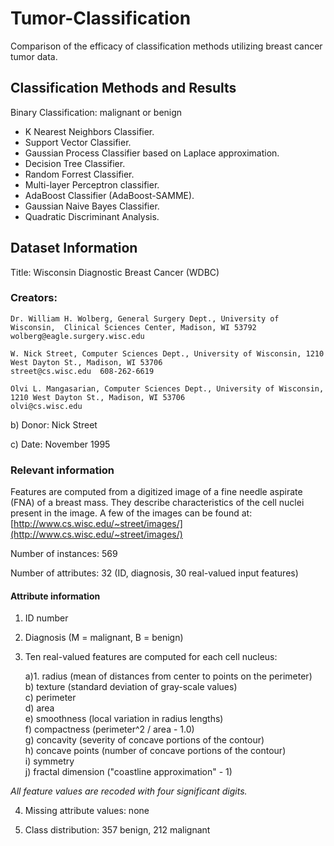 # Tumor-Classification
Comparison of the efficacy of classification methods utilizing breast cancer tumor data.

## Classification Methods and Results
Binary Classification: malignant or benign
* K Nearest Neighbors Classifier.
* Support Vector Classifier.
* Gaussian Process Classifier based on Laplace approximation.
* Decision Tree Classifier.
* Random Forrest Classifier.
* Multi-layer Perceptron classifier.
* AdaBoost Classifier (AdaBoost-SAMME).
* Gaussian Naive Bayes Classifier.
* Quadratic Discriminant Analysis.


## Dataset Information
Title: Wisconsin Diagnostic Breast Cancer (WDBC)

### Creators: 

	Dr. William H. Wolberg, General Surgery Dept., University of 	Wisconsin,  Clinical Sciences Center, Madison, WI 53792
	wolberg@eagle.surgery.wisc.edu

	W. Nick Street, Computer Sciences Dept., University of Wisconsin, 1210 West Dayton St., Madison, WI 53706
	street@cs.wisc.edu  608-262-6619

	Olvi L. Mangasarian, Computer Sciences Dept., University of Wisconsin, 1210 West Dayton St., Madison, WI 53706
	olvi@cs.wisc.edu 

b) Donor: Nick Street

c) Date: November 1995

### Relevant information

Features are computed from a digitized image of a fine needle aspirate (FNA) of a breast mass.  They describe characteristics of the cell nuclei present in the image.
A few of the images can be found at: 	[http://www.cs.wisc.edu/~street/images/](http://www.cs.wisc.edu/~street/images/)

Number of instances: 569 

Number of attributes: 32 (ID, diagnosis, 30 real-valued input features)

#### Attribute information

1. ID number
2. Diagnosis (M = malignant, B = benign)
3. Ten real-valued features are computed for each cell nucleus:

   a)1. radius (mean of distances from center to points on the perimeter)  
   b) texture (standard deviation of gray-scale values)  
   c) perimeter  
   d) area  
   e) smoothness (local variation in radius lengths)  
   f) compactness (perimeter^2 / area - 1.0)  
   g) concavity (severity of concave portions of the contour)  
   h) concave points (number of concave portions of the contour)  
   i) symmetry   
   j) fractal dimension ("coastline approximation" - 1)  


*All feature values are recoded with four significant digits.*

4. Missing attribute values: none

5. Class distribution: 357 benign, 212 malignant
